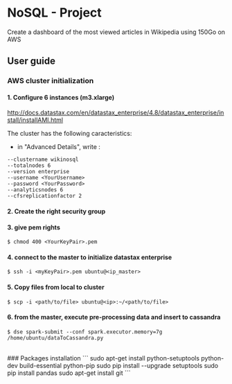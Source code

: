 # NoSQL - Project
Create a dashboard of the most viewed articles in Wikipedia using 150Go on AWS
</br>
## User guide

### AWS cluster initialization
#### 1. Configure 6 instances (m3.xlarge) 
http://docs.datastax.com/en/datastax_enterprise/4.8/datastax_enterprise/install/installAMI.html

The cluster has the following caracteristics:

  - in "Advanced Details", write :
```
--clustername wikinosql 
--totalnodes 6 
--version enterprise 
--username <YourUsername> 
--password <YourPassword>
--analyticsnodes 6 
--cfsreplicationfactor 2
```

#### 2. Create the right security group

#### 3. give pem rights
```
$ chmod 400 <YourKeyPair>.pem
```

#### 4. connect to the master to initialize datastax enterprise
```
$ ssh -i <myKeyPair>.pem ubuntu@<ip_master>
```

#### 5. Copy files from local to cluster
```
$ scp -i <path/to/file> ubuntu@<ip>:~/<path/to/file>
```

#### 6. from the master, execute pre-processing data and insert to cassandra
```
$ dse spark-submit --conf spark.executor.memory=7g /home/ubuntu/dataToCassandra.py
```
<br>
### Packages installation
```
sudo apt-get install python-setuptools python-dev build-essential python-pip  
sudo pip install --upgrade setuptools 
sudo pip install pandas
sudo apt-get install git
```
